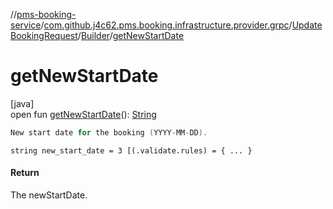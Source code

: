 //[pms-booking-service](../../../../index.md)/[com.github.j4c62.pms.booking.infrastructure.provider.grpc](../../index.md)/[UpdateBookingRequest](../index.md)/[Builder](index.md)/[getNewStartDate](get-new-start-date.md)

# getNewStartDate

[java]\
open fun [getNewStartDate](get-new-start-date.md)(): [String](https://docs.oracle.com/en/java/javase/23/docs/api/java.base/java/lang/String.html)

```kotlin
New start date for the booking (YYYY-MM-DD).

```
`string new_start_date = 3 [(.validate.rules) = { ... }`

#### Return

The newStartDate.